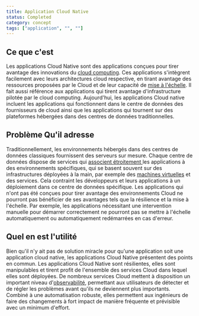 ```yaml
---
title: Application Cloud Native
status: Completed
category: concept
tags: ["application", "", ""]
---
```


## Ce que c'est

Les applications Cloud Native sont des applications conçues pour tirer avantage des innovations du [cloud computing](/cloud-computing/).
Ces applications s'intègrent facilement avec leurs architectures cloud respective, en tirant avantage des ressources proposées par le Cloud et de leur capacité de [mise à l'échelle](/scalability/).
Il fait aussi référence aux applications qui tirent avantage d'infrastructure pilotée par le cloud computing.
Aujourd'hui, les applications Cloud native incluent les applications qui fonctionnent dans le centre de données des fournisseurs de cloud ainsi que les applications qui tournent sur des plateformes hébergées dans des centres de données traditionnelles.

## Problème Qu'il adresse

Traditionnellement, les environnements hébergés dans des centres de données classiques fournissent des serveurs sur mesure.
Chaque centre de données dispose de services qui  [associent étroitement ](/tightly-coupled-architectures/) les applications à des environnements spécifiques, qui se basent souvent sur des infrastructures déployées à la main, par exemple des [machines virtuelles](/virtual-machine/) et des services. Cela contraint les développeurs et leurs applications à un déploiement dans ce centre de données spécifique.
Les applications qui n'ont pas été conçues pour tirer avantage des environnements Cloud ne pourront pas bénéficier de ses avantages tels que la résilience et la mise à l'échelle.
Par exemple, les applications nécessitant une intervention manuelle pour démarrer correctement ne pourront pas se mettre à l'échelle automatiquement ou automatiquement redémarrées en cas d'erreur. 

## Quel en est l'utilité

Bien qu'il n'y ait pas de solution miracle pour qu'une application soit une application cloud native, les applications
Cloud Native présentent des points en commun.
Les applications Cloud Native sont résilientes, elles sont manipulables et tirent profit de l'ensemble des services Cloud dans lequel elles
sont déployées.
De nombreux services Cloud mettent à disposition un important niveau d'[observabilité](/observability/), permettant aux utilisateurs
de détecter et de régler les problèmes avant qu'ils ne deviennent plus importants.
Combiné à une automatisation robuste, elles permettent aux ingénieurs de faire des changements à fort impact de manière fréquente et prévisible avec un minimum d'effort.


